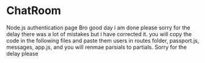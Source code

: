 # ChatRoom
Node.js authentication page
Bro good day i am done please sorry for the delay there was a lot of mistakes but i have corrected it. you will copy the code in the following files
and paste them
users in routes folder, passport.js, messages, app.js, and you will renmae parsials to partials.
Sorry for the delay please 
